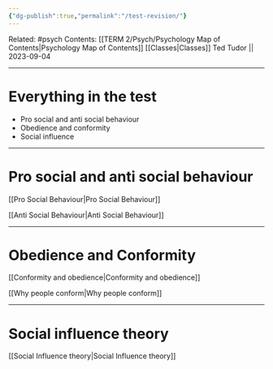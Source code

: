 ```yaml
---
{"dg-publish":true,"permalink":"/test-revision/"}
---
```


Related: #psych
Contents: [[TERM 2/Psych/Psychology Map of Contents\|Psychology Map of Contents]]
[[Classes\|Classes]]
Ted Tudor || 2023-09-04
***
# Everything in the test 
- Pro social and anti social behaviour 
- Obedience and conformity 
- Social influence 

---
# Pro social and anti social behaviour

[[Pro Social Behaviour\|Pro Social Behaviour]] 

[[Anti Social Behaviour\|Anti Social Behaviour]]

---
# Obedience and Conformity 

[[Conformity and obedience\|Conformity and obedience]]

[[Why people conform\|Why people conform]]

---
# Social influence theory
[[Social Influence theory\|Social Influence theory]]

